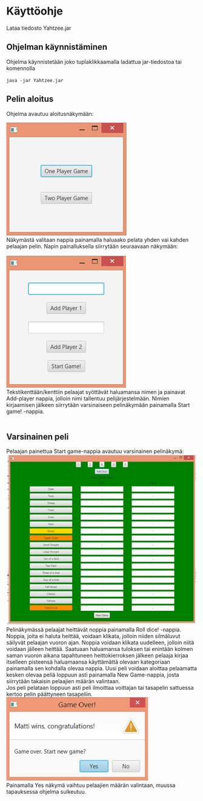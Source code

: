
# Käyttöohje

Lataa tiedosto Yahtzee.jar

## Ohjelman käynnistäminen

Ohjelma käynnistetään joko tuplaklikkaamalla ladattua jar-tiedostoa tai komennolla

`java -jar Yahtzee.jar`

## Pelin aloitus

Ohjelma avautuu aloitusnäkymään:<br/>

<img src="https://github.com/Hiisable/ot-harjoitustyo/blob/master/dokumentointi/kuvat/Aloitusn%C3%A4kym%C3%A4.png">
<br/>
Näkymästä valitaan nappia painamalla haluaako pelata yhden vai kahden pelaajan pelin. Napin painalluksella siirrytään seuraavaan näkymään:<br/>
<br/>
<img src="https://github.com/Hiisable/ot-harjoitustyo/blob/master/dokumentointi/kuvat/Nimenkirjausn%C3%A4kym%C3%A4.png">
<br/>
Tekstikenttään/kenttiin pelaajat syöttävät haluamansa nimen ja painavat Add-player nappia, jolloin nimi tallentuu pelijärjestelmään. 
Nimien kirjaamisen jälkeen siirrytään varsinaiseen pelinäkymään painamalla Start game! -nappia.<br/>
<br/>

## Varsinainen peli

Pelaajan painettua Start game-nappia avautuu varsinainen pelinäkymä:<br/>
<img src="https://github.com/Hiisable/ot-harjoitustyo/blob/master/dokumentointi/kuvat/Pelinakyma.jpg">
<br/>
Pelinäkymässä pelaajat heittävät noppia painamalla Roll dice! -nappia. Noppia, joita ei haluta heittää, voidaan klikata, 
jolloin niiden silmäluvut säilyvät pelaajan vuoron ajan. Noppia voidaan klikata uudelleen, jolloin niitä voidaan jälleen heittää. 
Saatuaan haluamansa tuloksen tai enintään kolmen saman vuoron aikana tapahtuneen heittokierroksen jälkeen pelaaja
kirjaa itselleen pisteensä haluamaansa käyttämättä olevaan kategoriaan painamalla sen kohdalla olevaa nappia. Uusi peli voidaan
aloittaa pelaamatta kesken olevaa peliä loppuun asti painamalla New Game-nappia, josta siirrytään takaisin pelaajien määrän valintaan.
<br/>
Jos peli pelataan loppuun asti peli ilmoittaa voittajan tai tasapelin sattuessa kertoo pelin päättyneen tasapeliin.<br/>
<img src="https://github.com/Hiisable/ot-harjoitustyo/blob/master/dokumentointi/kuvat/GameOver.png"><br/>
Painamalla Yes näkymä vaihtuu pelaajien määrän valintaan, muussa tapauksessa ohjelma sulkeutuu.
